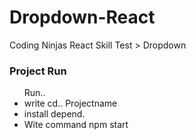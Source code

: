 # Dropdown-React
Coding Ninjas React Skill Test  > Dropdown

<h3>Project Run</h3>
<ul>Run..
<li>write cd.. Projectname</li>
<li>install depend.</li>
<li>Wite command npm start</li>
</ul>
